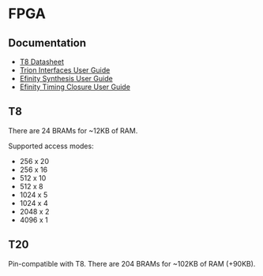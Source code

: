 # FPGA

## Documentation

* [T8 Datasheet](https://www.efinixinc.com/support/docsdl.php?s=ef&pn=DST8)
* [Trion Interfaces User Guide](https://www.efinixinc.com/support/docsdl.php?s=ef&pn=UG-TINTF)
* [Efinity Synthesis User Guide](https://www.efinixinc.com/support/docsdl.php?s=ef&pn=UG-EFN-SYNTH)
* [Efinity Timing Closure User Guide](https://www.efinixinc.com/support/docsdl.php?s=ef&pn=UG-EFN-TIMING)

## T8

There are 24 BRAMs for ~12KB of RAM.

Supported access modes:

* 256 x 20
* 256 x 16
* 512 x 10
* 512 x 8
* 1024 x 5
* 1024 x 4
* 2048 x 2
* 4096 x 1

## T20

Pin-compatible with T8.  There are 204 BRAMs for ~102KB of RAM (+90KB).
